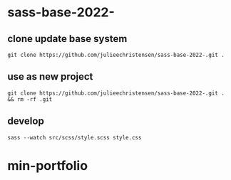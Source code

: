 # sass-base-2022-

## clone update  base system
`git clone https://github.com/julieechristensen/sass-base-2022-.git .`
## use as new project 

`git clone https://github.com/julieechristensen/sass-base-2022-.git . && rm -rf .git`

## develop 
`sass --watch src/scss/style.scss style.css`
# min-portfolio
